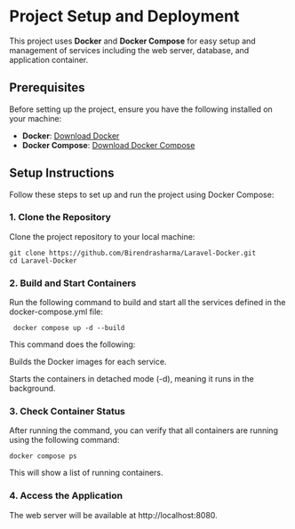 # Project Setup and Deployment

This project uses **Docker** and **Docker Compose** for easy setup and management of services including the web server, database, and application container.

## Prerequisites

Before setting up the project, ensure you have the following installed on your machine:

- **Docker**: [Download Docker](https://www.docker.com/get-started)
- **Docker Compose**: [Download Docker Compose](https://docs.docker.com/compose/install/)

## Setup Instructions

Follow these steps to set up and run the project using Docker Compose:

### 1. Clone the Repository

Clone the project repository to your local machine:

    git clone https://github.com/Birendrasharma/Laravel-Docker.git
    cd Laravel-Docker


### 2. Build and Start Containers
Run the following command to build and start all the services defined in the docker-compose.yml file:

     docker compose up -d --build

This command does the following:

Builds the Docker images for each service.

Starts the containers in detached mode (-d), meaning it runs in the background.

### 3. Check Container Status
After running the command, you can verify that all containers are running using the following command:

    docker compose ps
This will show a list of running containers.

### 4. Access the Application
The web server will be available at http://localhost:8080.




